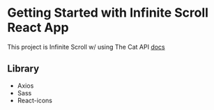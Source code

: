 # Getting Started with Infinite Scroll React App

This project is Infinite Scroll w/ using The Cat API [docs](http://"https://docs.thecatapi.com/")

## Library

- Axios
- Sass
- React-icons
